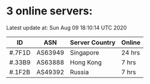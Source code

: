 # 3 online servers:

Latest update at: Sun Aug 09 18:10:14 UTC 2020

| ID | ASN | Server Country | Online |
| -- | --- | -------------- | ------ |
| #.7F1D | AS63949 | Singapore | 24 hrs |
| #.33B9 | AS63888 | Hong Kong | 7 hrs |
| #.1F2B | AS49392 | Russia | 7 hrs |

